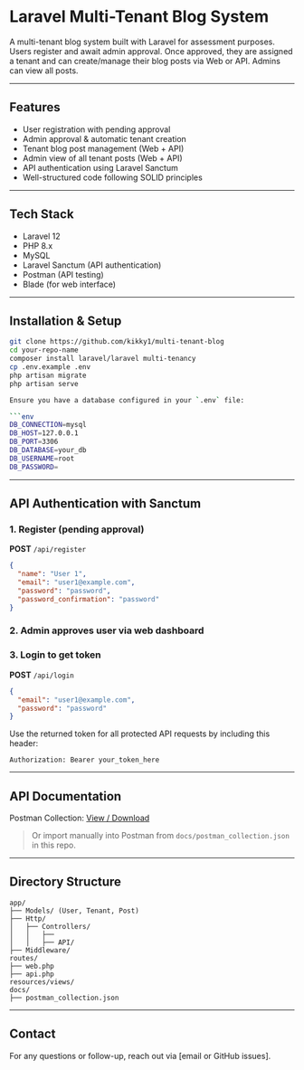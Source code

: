 # Laravel Multi-Tenant Blog System

A multi-tenant blog system built with Laravel for assessment purposes. Users register and await admin approval. Once approved, they are assigned a tenant and can create/manage their blog posts via Web or API. Admins can view all posts.

---

##  Features

- User registration with pending approval
- Admin approval & automatic tenant creation
- Tenant blog post management (Web + API)
- Admin view of all tenant posts (Web + API)
- API authentication using Laravel Sanctum
- Well-structured code following SOLID principles

---

## Tech Stack

- Laravel 12
- PHP 8.x
- MySQL
- Laravel Sanctum (API authentication)
- Postman (API testing)
- Blade (for web interface)

---

##  Installation & Setup

```bash
git clone https://github.com/kikky1/multi-tenant-blog
cd your-repo-name
composer install laravel/laravel multi-tenancy
cp .env.example .env
php artisan migrate
php artisan serve

Ensure you have a database configured in your `.env` file:

```env
DB_CONNECTION=mysql
DB_HOST=127.0.0.1
DB_PORT=3306
DB_DATABASE=your_db
DB_USERNAME=root
DB_PASSWORD=
```

---

##  API Authentication with Sanctum

### 1. Register (pending approval)
**POST** `/api/register`
```json
{
  "name": "User 1",
  "email": "user1@example.com",
  "password": "password",
  "password_confirmation": "password"
}
```

### 2. Admin approves user via web dashboard

### 3. Login to get token
**POST** `/api/login`
```json
{
  "email": "user1@example.com",
  "password": "password"
}
```

Use the returned token for all protected API requests by including this header:

```
Authorization: Bearer your_token_here
```

---

##  API Documentation

Postman Collection: [View / Download](docs/postman_collection.json)

> Or import manually into Postman from `docs/postman_collection.json` in this repo.

---

##  Directory Structure

```
app/
├── Models/ (User, Tenant, Post)
├── Http/
│   ├── Controllers/
│   │   ├── 
│   │   ├── API/
├── Middleware/
routes/
├── web.php
├── api.php
resources/views/
docs/
├── postman_collection.json
```

---

##  Contact

For any questions or follow-up, reach out via [email or GitHub issues].
